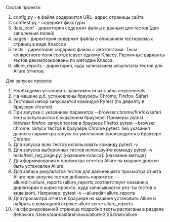 Состав проекта:
1. config.py - в файле содержится URL- адрес страницы сайта
2. conftest.py - содержит фикстуры
3. data_conf - директория содержит файлы с данным для тестов (для заполнения полей)
4. pages - директория содержит файлы с описанием тестируемых страниц в виде Классов
5. tests - директория содержит файлы с автотестами. Тесы конкретного поля соответсвует одному Классу.
Различные варианты тестов декомпозированы по методам Класса.
6. allure_reports - директория, куда записываем результаты тестов для Allure отчетов.

Для запуска проекта:
1. Необходимо установить зависимости из файла requirements
2. На машине д.б. установлены браузеры Chrome, Firefox, Safari
3. Тестовый набор запускается командой Pytest (по дефолту в браузере chrome)
4. При запуске с указанием параметра --browser chrome/firefox/safari тесты запускаются в указанном браузере. 
Примеры:
pytest --browser firefox: запуск тестов в браузере Firefox
pytest --browser chrome: запуск тестов в браузере Chrome 
pytest: без указания данного параметра запуск по умолчанию производится в браузере Chrome
5. Для запуска всех тестов использовать команду pytest -v
6. Для запуска выборочных тестов используйте команду pytest -v tests/test_reg_page.py::[название класса]::[название метода]
7. Для формирования и просмотра отчетов Allure на машине должен быть установлен Allure. 
8. Для записи результатов тестов для дальнейшего просмотра отчета Allure при запуске тестов добавить параметр: 
--alluredir=allure_reports (allure_reports соответствует названию директории в корне проекта, куда записываются 
рез-ты тестов в виде json). Например: pytest -v --alluredir=allure_reports 
9. Для просмотра отчета в браузере на машине установить Allure и набрать в командной строке: allure serve allure_reports
10. На сформированной странице подробно тесты расписаны в разделе Behaviors
/Users/darinastarshinova/allure-2.25.0/bin/allure